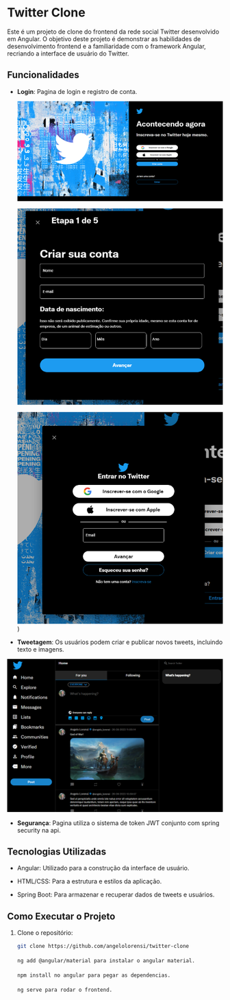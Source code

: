 # Twitter Clone
Este é um projeto de clone do frontend da rede social Twitter desenvolvido em Angular. O objetivo deste projeto é demonstrar as habilidades de desenvolvimento frontend e a familiaridade com o framework Angular, recriando a interface de usuário do Twitter.

## Funcionalidades

- **Login**: Pagina de login e registro de conta.
 
  ![Pagina de Login](https://raw.githubusercontent.com/angelolorensi/twitter-clone/main/screenshots/screenshot1.png)

  ![Dialog de login](https://raw.githubusercontent.com/angelolorensi/twitter-clone/main/screenshots/screenshot4.png)

  ![Dialog de registro](https://raw.githubusercontent.com/angelolorensi/twitter-clone/main/screenshots/screenshot3.png))
  
- **Tweetagem**: Os usuários podem criar e publicar novos tweets, incluindo texto e imagens.

 ![Home](https://raw.githubusercontent.com/angelolorensi/twitter-clone/main/screenshots/screenshot2.png)

- **Segurança**: Pagina utiliza o sistema de token JWT conjunto com spring security na api.


## Tecnologias Utilizadas

- Angular: Utilizado para a construção da interface de usuário.

- HTML/CSS: Para a estrutura e estilos da aplicação.

- Spring Boot: Para armazenar e recuperar dados de tweets e usuários.

## Como Executar o Projeto

1. Clone o repositório:

   ```bash
   git clone https://github.com/angelolorensi/twitter-clone

   ng add @angular/material para instalar o angular material.

   npm install no angular para pegar as dependencias.

   ng serve para rodar o frontend.
